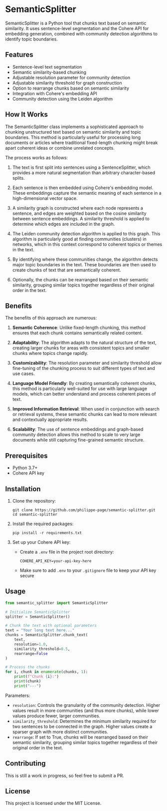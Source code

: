 # SemanticSplitter

SemanticSplitter is a Python tool that chunks text based on semantic similarity. It uses sentence-level segmentation and the Cohere API for embedding generation, combined with community detection algorithms to identify topic boundaries.

## Features

- Sentence-level text segmentation
- Semantic similarity-based chunking
- Adjustable resolution parameter for community detection
- Adjustable similarity threshold for graph construction
- Option to rearrange chunks based on semantic similarity
- Integration with Cohere's embedding API
- Community detection using the Leiden algorithm

## How It Works

The SemanticSplitter class implements a sophisticated approach to chunking unstructured text based on semantic similarity and topic boundaries. This method is particularly useful for processing long documents or articles where traditional fixed-length chunking might break apart coherent ideas or combine unrelated concepts.

The process works as follows:

1. The text is first split into sentences using a SentenceSplitter, which provides a more natural segmentation than arbitrary character-based splits.

2. Each sentence is then embedded using Cohere's embedding model. These embeddings capture the semantic meaning of each sentence in a high-dimensional vector space.

3. A similarity graph is constructed where each node represents a sentence, and edges are weighted based on the cosine similarity between sentence embeddings. A similarity threshold is applied to determine which edges are included in the graph.

4. The Leiden community detection algorithm is applied to this graph. This algorithm is particularly good at finding communities (clusters) in networks, which in this context correspond to coherent topics or themes in the text.

5. By identifying where these communities change, the algorithm detects major topic boundaries in the text. These boundaries are then used to create chunks of text that are semantically coherent.

6. Optionally, the chunks can be rearranged based on their semantic similarity, grouping similar topics together regardless of their original order in the text.

## Benefits

The benefits of this approach are numerous:

1. **Semantic Coherence**: Unlike fixed-length chunking, this method ensures that each chunk contains semantically related content.

2. **Adaptability**: The algorithm adapts to the natural structure of the text, creating larger chunks for areas with consistent topics and smaller chunks where topics change rapidly.

3. **Customizability**: The resolution parameter and similarity threshold allow fine-tuning of the chunking process to suit different types of text and use cases.

4. **Language Model Friendly**: By creating semantically coherent chunks, this method is particularly well-suited for use with large language models, which can better understand and process coherent pieces of text.

5. **Improved Information Retrieval**: When used in conjunction with search or retrieval systems, these semantic chunks can lead to more relevant and contextually appropriate results.

6. **Scalability**: The use of sentence embeddings and graph-based community detection allows this method to scale to very large documents while still capturing fine-grained semantic structure.

## Prerequisites

- Python 3.7+
- Cohere API key

## Installation

1. Clone the repository:
   ```
   git clone https://github.com/philippe-page/semantic-splitter.git
   cd semantic-splitter
   ```

2. Install the required packages:
   ```
   pip install -r requirements.txt
   ```

3. Set up your Cohere API key:
   - Create a `.env` file in the project root directory:
     ```
     COHERE_API_KEY=your-api-key-here
     ```
   - Make sure to add `.env` to your `.gitignore` file to keep your API key secure

## Usage

```python
from semantic_splitter import SemanticSplitter

# Initialize SemanticSplitter
splitter = SemanticSplitter()

# Chunk the text with optional parameters
text = "Your long text here..."
chunks = SemanticSplitter.chunk_text(
    text,
    resolution=1.0,
    similarity_threshold=0.5,
    rearrange=False
)

# Process the chunks
for i, chunk in enumerate(chunks, 1):
    print(f"Chunk {i}:")
    print(chunk)
    print("---")
```

Parameters:
- `resolution`: Controls the granularity of the community detection. Higher values result in more communities (and thus more chunks), while lower values produce fewer, larger communities.
- `similarity_threshold`: Determines the minimum similarity required for two sentences to be connected in the graph. Higher values create a sparser graph with more distinct communities.
- `rearrange`: If set to True, chunks will be rearranged based on their semantic similarity, grouping similar topics together regardless of their original order in the text.

## Contributing

This is still a work in progress, so feel free to submit a PR.

## License

This project is licensed under the MIT License.